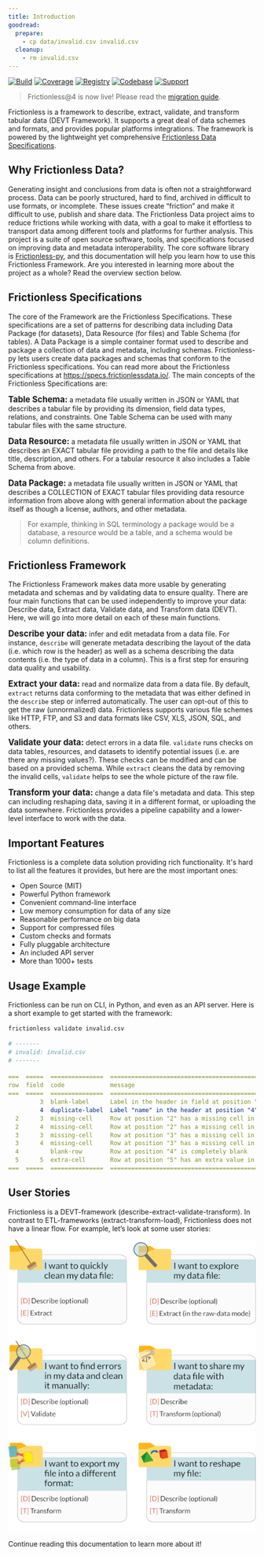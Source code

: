 ```yaml
---
title: Introduction
goodread:
  prepare:
    - cp data/invalid.csv invalid.csv
  cleanup:
    - rm invalid.csv
---
```


[![Build](https://img.shields.io/github/workflow/status/frictionlessdata/frictionless-py/general/master)](https://github.com/frictionlessdata/frictionless-py/actions)
[![Coverage](https://img.shields.io/codecov/c/github/frictionlessdata/frictionless-py/master)](https://codecov.io/gh/frictionlessdata/frictionless-py)
[![Registry](https://img.shields.io/pypi/v/frictionless.svg)](https://pypi.python.org/pypi/frictionless)
[![Codebase](https://img.shields.io/badge/github-master-brightgreen)](https://github.com/frictionlessdata/frictionless-py)
[![Support](https://img.shields.io/badge/chat-discord-brightgreen)](https://discord.com/channels/695635777199145130/695635777199145133)

> Frictionless@4 is now live! Please read the [migration guide](https://framework.frictionlessdata.io/docs/development/migration).

Frictionless is a framework to describe, extract, validate, and transform tabular data (DEVT Framework). It supports a great deal of data schemes and formats, and provides popular platforms integrations. The framework is powered by the lightweight yet comprehensive [Frictionless Data Specifications](https://specs.frictionlessdata.io/).

## Why Frictionless Data?

Generating insight and conclusions from data is often not a straightforward process. Data can be poorly structured, hard to find, archived in difficult to use formats, or incomplete. These issues create “friction” and make it difficult to use, publish and share data. The Frictionless Data project aims to reduce frictions while working with data, with a goal to make it effortless to transport data among different tools and platforms for further analysis. This project is a suite of open source software, tools, and specifications focused on improving data and metadata interoperability. The core software library is [Frictionless-py](https://github.com/frictionlessdata/frictionless-py), and this documentation will help you learn how to use this Frictionless Framework. Are you interested in learning more about the project as a whole? Read the overview section below.

## Frictionless Specifications

The core of the Framework are the Frictionless Specifications. These specifications are a set of patterns for describing data including Data Package (for datasets), Data Resource (for files) and Table Schema (for tables). A Data Package is a simple container format used to describe and package a collection of data and metadata, including schemas. Frictionless-py lets users create data packages and schemas that conform to the Frictionless specifications.
You can read more about the Frictionless specifications at https://specs.frictionlessdata.io/. The main concepts of the Frictionless Specifications are:

**<big>Table Schema:</big>** a metadata file usually written in JSON or YAML that describes a tabular file by providing its dimension, field data types, relations, and constraints. One Table Schema can be used with many tabular files with the same structure.

**<big>Data Resource:</big>** a metadata file usually written in JSON or YAML that describes an EXACT tabular file providing a path to the file and details like title, description, and others. For a tabular resource it also includes a Table Schema from above.

**<big>Data Package:</big>** a metadata file usually written in JSON or YAML that describes a COLLECTION of EXACT tabular files providing data resource information from above along with general information about the package itself as though a license, authors, and other metadata.

> For example, thinking in SQL terminology a package would be a database, a resource would be a table, and a schema would be column definitions.

## Frictionless Framework

The Frictionless Framework makes data more usable by generating metadata and schemas and by validating data to ensure quality. There are four main functions that can be used independently to improve your data: Describe data, Extract data, Validate data, and Transform data (DEVT). Here, we will go into more detail on each of these main functions.

**<big>Describe your data:</big>** infer and edit metadata from a data file. For instance, `describe` will generate metadata describing the layout of the data (i.e. which row is the header) as well as a schema describing the data contents (i.e. the type of data in a column). This is a first step for ensuring data quality and usability.

**<big>Extract your data:</big>** read and normalize data from a data file. By default, `extract` returns data conforming to the metadata that was either defined in the `describe` step or inferred automatically. The user can opt-out of this to get the raw (unnormalized) data. Frictionless supports various file schemes like HTTP, FTP, and S3 and data formats like CSV, XLS, JSON, SQL, and others.

**<big>Validate your data:</big>** detect errors in a data file. `validate` runs checks on data tables, resources, and datasets to identify potential issues (i.e. are there any missing values?). These checks can be modified and can be based on a provided schema. While `extract` cleans the data by removing the invalid cells, `validate` helps to see the whole picture of the raw file.

**<big>Transform your data:</big>** change a data file's metadata and data. This step can including reshaping data, saving it in a different format, or uploading the data somewhere. Frictionless provides a pipeline capability and a lower-level interface to work with the data.

## Important Features

Frictionless is a complete data solution providing rich functionality. It's hard to list all the features it provides, but here are the most important ones:

- Open Source (MIT)
- Powerful Python framework
- Convenient command-line interface
- Low memory consumption for data of any size
- Reasonable performance on big data
- Support for compressed files
- Custom checks and formats
- Fully pluggable architecture
- An included API server
- More than 1000+ tests

## Usage Example

Frictionless can be run on CLI, in Python, and even as an API server. Here is a short example to get started with the framework:

```bash goodread title="CLI"
frictionless validate invalid.csv
```
```yaml
# -------
# invalid: invalid.csv
# -------

===  =====  ===============  ====================================================================================
row  field  code             message
===  =====  ===============  ====================================================================================
         3  blank-label      Label in the header in field at position "3" is blank
         4  duplicate-label  Label "name" in the header at position "4" is duplicated to a label: at position "2"
  2      3  missing-cell     Row at position "2" has a missing cell in field "field3" at position "3"
  2      4  missing-cell     Row at position "2" has a missing cell in field "name2" at position "4"
  3      3  missing-cell     Row at position "3" has a missing cell in field "field3" at position "3"
  3      4  missing-cell     Row at position "3" has a missing cell in field "name2" at position "4"
  4         blank-row        Row at position "4" is completely blank
  5      5  extra-cell       Row at position "5" has an extra value in field at position "5"
===  =====  ===============  ====================================================================================
```

## User Stories

Frictionless is a DEVT-framework (describe-extract-validate-transform). In contrast to ETL-frameworks (extract-transform-load), Frictionless does not have a linear flow. For example, let’s look at some user stories:

![Diagram](/img/diagram.png)

Continue reading this documentation to learn more about it!
